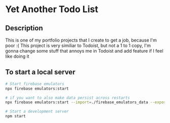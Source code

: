 # Yet Another Todo List

## Description

This is one of my portfolio projects that I create to get a job, because I'm poor :(
This project is very similiar to Todoist, but not a 1 to 1 copy, I'm gonna change some stuff that annoys me in Todoist and add feature if I feel like doing it

## To start a local server

```bash
# Start firebase emulators
npx firebase emulators:start

# if you want to also make data persist across restarts
npx firebase emulators:start --import=./firebase_emulators_data --export-on-exit
```

```bash
# Start a development server
npm start
```
